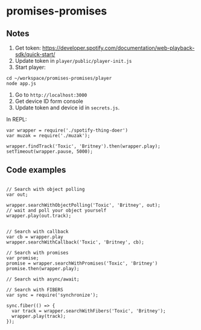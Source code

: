 # promises-promises

## Notes

1. Get token: https://developer.spotify.com/documentation/web-playback-sdk/quick-start/
1. Update token in `player/public/player-init.js`
1. Start player:
  ```
  cd ~/workspace/promises-promises/player
  node app.js
  ```
1. Go to `http://localhost:3000`
1. Get device ID form console
1. Update token and device id in `secrets.js`.

In REPL:
```
var wrapper = require('./spotify-thing-doer')
var muzak = require('./muzak');

wrapper.findTrack('Toxic', 'Britney').then(wrapper.play);
setTimeout(wrapper.pause, 5000);
```

## Code examples
```

// Search with object polling
var out;

wrapper.searchWithObjectPolling('Toxic', 'Britney', out);
// wait and poll your object yourself
wrapper.play(out.track);


// Search with callback
var cb = wrapper.play
wrapper.searchWithCallback('Toxic', 'Britney', cb);

// Search with promises
var promise;
promise = wrapper.searchWithPromises('Toxic', 'Britney')
promise.then(wrapper.play);

// Search with async/await;

// Search with FIBERS
var sync = require('synchronize');

sync.fiber(() => {
  var track = wrapper.searchWithFibers('Toxic', 'Britney');
  wrapper.play(track);
});
```
